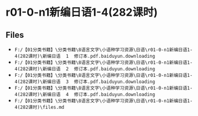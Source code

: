 # r01-0-n1新编日语1-4(282课时)

## Files

- `F:/【01分类书籍】\分类书籍\8语言文字\小语种学习资源\日语\r01-0-n1新编日语1-4(282课时)\新编日语  1  修订本.pdf.baiduyun.downloading`
- `F:/【01分类书籍】\分类书籍\8语言文字\小语种学习资源\日语\r01-0-n1新编日语1-4(282课时)\新编日语  2  修订本.pdf.baiduyun.downloading`
- `F:/【01分类书籍】\分类书籍\8语言文字\小语种学习资源\日语\r01-0-n1新编日语1-4(282课时)\新编日语  3  修订本.pdf.baiduyun.downloading`
- `F:/【01分类书籍】\分类书籍\8语言文字\小语种学习资源\日语\r01-0-n1新编日语1-4(282课时)\新编日语  4  修订本.pdf.baiduyun.downloading`
- `F:/【01分类书籍】\分类书籍\8语言文字\小语种学习资源\日语\r01-0-n1新编日语1-4(282课时)\files.md`

